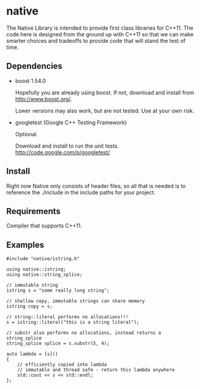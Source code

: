 native
======

The Native Library is intended to provide first class libraries for C++11. The
code here is designed from the ground up with C++11 so that we can make smarter
choices and tradeoffs to provide code that will stand the test of time.

Dependencies
------------

- boost 1.54.0

    Hopefully you are already using boost. If not, download and install from http://www.boost.org/.
    
    Lower versions may also work, but are not tested. Use at your own risk.

- googletest (Google C++ Testing Framework)

    Optional.
    
    Download and install to run the unit tests.
    http://code.google.com/p/googletest/

Install
-------

Right now Native only consists of header files, so all that is needed is to
reference the ./include in the include paths for your project.

Requirements
------------

Compiler that supports C++11.

Examples
--------

```
#include "native/istring.h"

using native::istring;
using native::string_splice;

// immutable string
istring s = "some really long string";

// shallow copy, immutable strings can share memory
istring copy = s;

// string::literal performs no allocations!!!
s = istring::literal("this is a string literal");

// substr also performs no allocations, instead returns a string_splice
string_splice splice = s.substr(5, 4);

auto lambda = [s]()
{
    // efficiently copied into lambda
    // immutable and thread safe - return this lambda anywhere
    std::cout << s << std::endl;
};
```
